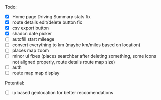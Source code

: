 Todo:

-[x] Home page Driving Summary stats fix
-[x] route details edit/delete button fix
-[x] csv export button
-[x] shadcn date picker
-[ ] autofill start mileage
-[ ] convert everything to km (maybe km/miles based on location)
-[ ] places map zoom
-[ ] minor ui fixes (places searchbar after deleting something, some icons not aligned properly, route details route map size)
-[ ] auth
-[ ] route map map display

Potential:

-[ ] ip based geolocation for better reccomendations